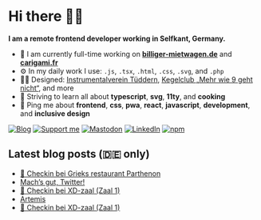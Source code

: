 # Hi there 👋🏼

**I am a remote frontend developer working in Selfkant, Germany.**

* 🏢 I am currently full-time working on **[billiger-mietwagen.de](https://www.billiger-mietwagen.de/)** and **[carigami.fr](https://www.carigami.fr/)**
* ⚙️ In my daily work I use: `.js`, `.tsx`, `.html`, `.css`, `.svg`, and `.php`
* 💅🏼 Designed: [Instrumentalverein Tüddern](https://instrumentalverein-tueddern.de/), [Kegelclub „Mehr wie 9 geht nicht“](https://kegelclub-tüddern.de/), and more
* 🌱 Striving to learn all about **typescript**, **svg**, **11ty**, and **cooking**
* 💬 Ping me about **frontend**, **css**, **pwa**, **react**, **javascript**, **development**, and **inclusive design**

[![Blog](https://img.shields.io/badge/blog-c71585?style=for-the-badge&logo=wordpress&logoColor=white)](https://marcgoertz.de/)
[![Support me](https://img.shields.io/badge/Buy%20me%20a%20coffee-FF5E5B?style=for-the-badge&logo=ko-fi&logoColor=white)](https://ko-fi.com/mrcgrtz)
[![Mastodon](https://img.shields.io/badge/mastodon-6364FF?style=for-the-badge&logo=mastodon&logoColor=white)](https://mastodon.social/@mrcgrtz)
[![LinkedIn](https://img.shields.io/badge/linkedin-0A66C2?style=for-the-badge&logo=linkedin&logoColor=white)](https://www.linkedin.com/in/mrcgrtz/)
[![npm](https://img.shields.io/badge/npm-CB3837?style=for-the-badge&logo=npm&logoColor=white)](https://www.npmjs.com/~dreamseer)

## Latest blog posts (🇩🇪 only)

<!-- POST-LIST:START -->
- [📍 Checkin bei Grieks restaurant Parthenon](https://marcgoertz.de/2022/3914)
- [Mach’s gut, Twitter!](https://marcgoertz.de/2022/machs-gut-twitter)
- [📍 Checkin bei XD-zaal &lpar;Zaal 1&rpar;](https://marcgoertz.de/2022/3869)
- [Artemis](https://marcgoertz.de/2022/artemis)
- [📍 Checkin bei XD-zaal &lpar;Zaal 1&rpar;](https://marcgoertz.de/2022/3840)
<!-- POST-LIST:END -->
